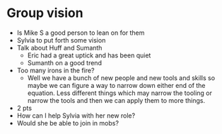 # Group vision

- Is Mike S a good person to lean on for them
- Sylvia to put forth some vision
- Talk about Huff and Sumanth
  - Eric had a great uptick and has been quiet
  - Sumanth on a good trend
- Too many irons in the fire?
  - Well we have a bunch of new people and new tools and skills so maybe we can figure a way to narrow down either end of the equation. Less different things which may narrow the tooling or narrow the tools and then we can apply them to more things.
- 2 pts
- How can I help Sylvia with her new role?
- Would she be able to join in mobs?
